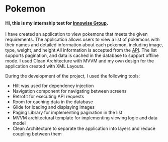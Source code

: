# Pokemon

#### Hi, this is my internship test for [Innowise Group](https://innowise-group.com).  

I have created an application to view pokemons that meets the given requirements. The application allows users to view a list of pokemons with their names and detailed information about each pokemon, including image, type, weight, and height.All information is accepted from the [API](https://pokeapi.co). The list supports pagination, and data is cached in the database to support offline mode.  I used Clean Architecture with MVVM and my own design for the application created with XML Layouts.

During the development of the project, I used the following tools:
  - Hilt was used for dependency injection
  - Navigation component for navigating between screens
  - Retrofit for executing API requests
  - Room for caching data in the database
  - Glide for loading and displaying images
  - Paging Library for implementing pagination in the list
  - MVVM architectural template for implementing viewing logic and data model
  - Clean Architecture to separate the application into layers and reduce coupling between them
